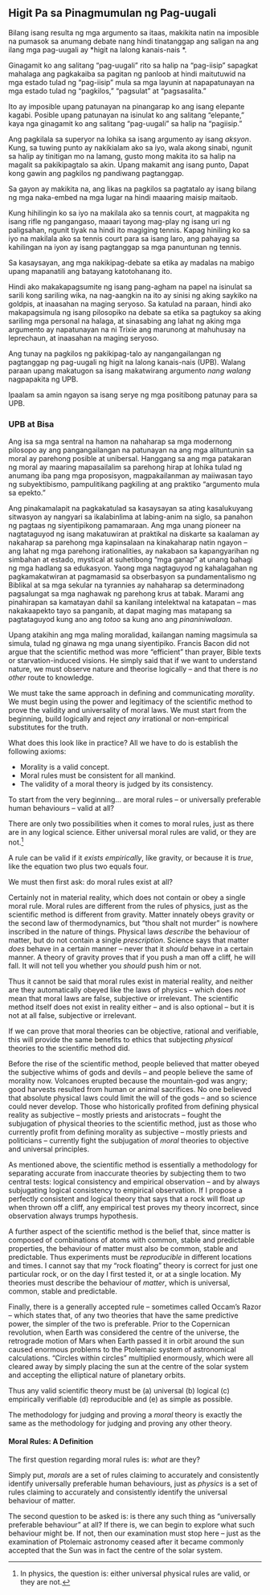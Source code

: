 ## Higit Pa sa Pinagmumulan ng Pag-uugali

Bilang isang resulta ng mga argumento sa itaas, makikita natin na imposible na pumasok sa anumang debate nang hindi tinatanggap ang saligan na ang ilang mga pag-uugali ay *higit na lalong kanais-nais *.

Ginagamit ko ang salitang “pag-uugali” rito sa halip na “pag-iisip” sapagkat mahalaga ang pagkakaiba sa pagitan ng panloob at hindi maitutuwid na mga estado tulad ng “pag-iisip” mula sa mga layunin at napapatunayan na mga estado tulad ng “pagkilos,” “pagsulat” at “pagsasalita.”

Ito ay imposible upang patunayan na pinangarap ko ang isang elepante kagabi. Posible upang patunayan na isinulat ko ang salitang “elepante,” kaya nga ginagamit ko ang salitang “pag-uugali” sa halip na “pagiisip.”

Ang pagkilala sa superyor na lohika sa isang argumento ay isang *aksyon*. Kung, sa tuwing punto ay nakikialam ako sa iyo, wala akong sinabi, ngunit sa halip ay tinitigan mo na lamang, gusto mong makita ito sa halip na magalit sa pakikipagtalo sa akin. Upang makamit ang isang punto, Dapat kong gawin ang pagkilos ng pandiwang pagtanggap.

Sa gayon ay makikita na, ang likas na pagkilos sa pagtatalo ay isang bilang ng mga naka-embed na mga lugar na hindi maaaring maisip maitaob.

Kung hihilingin ko sa iyo na makilala ako sa tennis court, at magpakita ng isang rifle ng pangangaso, maaari tayong mag-play ng isang uri ng paligsahan, ngunit tiyak na hindi ito magiging tennis. Kapag hiniling ko sa iyo na makilala ako sa tennis court para sa isang laro, ang pahayag sa kahilingan na iyon ay isang pagtanggap sa mga panuntunan ng tennis.

Sa kasaysayan, ang mga nakikipag-debate sa etika ay madalas na mabigo upang mapanatili ang batayang katotohanang ito.

Hindi ako makakapagsumite ng isang pang-agham na papel na isinulat sa sarili kong sariling wika, na nag-aangkin na ito ay sinisi ng aking saykiko na goldpis, at inaasahan na maging seryoso. Sa katulad na paraan, hindi ako makapagsimula ng isang pilosopiko na debate sa etika sa pagtukoy sa aking sariling mga personal na halaga, at sinasabing ang lahat ng aking mga argumento ay napatunayan na ni Trixie ang marunong at mahuhusay na leprechaun, at inaasahan na maging seryoso.

Ang tunay na pagkilos ng pakikipag-talo ay nangangailangan ng pagtanggap ng pag-uugali ng higit na lalong kanais-nais (UPB). Walang paraan upang makatugon sa isang makatwirang argumento *nang walang* nagpapakita ng UPB.

Ipaalam sa amin ngayon sa isang serye ng mga positibong patunay para sa UPB.

### UPB at Bisa

Ang isa sa mga sentral na hamon na nahaharap sa mga modernong pilosopo ay ang pangangailangan na patunayan na ang mga alituntunin sa moral ay parehong posible at unibersal. Hanggang sa ang mga patakaran ng moral ay maaring mapasailalim sa parehong hirap at lohika tulad ng anumang iba pang mga proposisyon, magpakailanman ay maiiwasan tayo ng subyektibismo, pampulitikang pagkiling at ang praktiko “argumento mula sa epekto.”

Ang pinakamalapit na pagkakatulad sa kasaysayan sa ating kasalukuyang sitwasyon ay nangyari sa ikalabinlima at labing-anim na siglo, sa panahon ng pagtaas ng siyentipikong pamamaraan. Ang mga unang pioneer na nagtataguyod ng isang makatuwiran at praktikal na diskarte sa kaalaman ay nakaharap sa parehong mga kapinsalaan na kinakaharap natin ngayon – ang lahat ng mga parehong irationalities, ay nakabaon sa kapangyarihan ng simbahan at estado, mystical at suhetibong “mga ganap” at unang bahagi ng mga hadlang sa edukasyon. Yaong mga nagtaguyod ng kahalagahan ng pagkamakatwiran at pagmamasid sa obserbasyon sa pundamentalismo ng Biblikal at sa mga sekular na tyrannies ay nahaharap sa determinadong pagsalungat sa mga naghawak ng parehong krus at tabak. Marami ang pinahirapan sa kamatayan dahil sa kanilang intelektwal na katapatan – mas nakakaapekto tayo sa panganib, at dapat maging mas matapang sa pagtataguyod kung ano ang *totoo* sa kung ano ang *pinaniniwalaan*.

Upang atakihin ang mga maling moralidad, kailangan naming magsimula sa simula, tulad ng ginawa ng mga unang siyentipiko. Francis Bacon did not argue that the scientific method was more “efficient” than prayer, Bible texts or starvation-induced visions. He simply said that if we want to understand nature, we must observe nature and theorise logically – and that there is *no other* route to knowledge.

We must take the same approach in defining and communicating *morality*. We must begin using the power and legitimacy of the scientific method to prove the validity and universality of moral laws. We must start from the beginning, build logically and reject *any* irrational or non-empirical substitutes for the truth.

What does this look like in practice? All we have to do is establish the following axioms:

- Morality is a valid concept.
- Moral rules must be consistent for all mankind.
- The validity of a moral theory is judged by its consistency.

To start from the very beginning… are moral rules – or universally preferable human behaviours – valid at all?

There are only two possibilities when it comes to moral rules, just as there are in any logical science. Either universal moral rules are valid, or they are not.[^6]

A rule can be valid if it *exists empirically*, like gravity, or because it is *true*, like the equation two plus two equals four.

We must then first ask: do moral rules exist at all?

Certainly not in material reality, which does not contain or obey a single moral rule. Moral rules are different from the rules of physics, just as the scientific method is different from gravity. Matter innately obeys gravity or the second law of thermodynamics, but “thou shalt not murder” is nowhere inscribed in the nature of things. Physical laws *describe* the behaviour of matter, but do not contain a single *prescription*. Science says that matter *does* behave in a certain manner – never that it *should* behave in a certain manner. A theory of gravity proves that if you push a man off a cliff, he will fall. It will not tell you whether you *should* push him or not.

Thus it cannot be said that moral rules exist in material reality, and neither are they automatically obeyed like the laws of physics – which does *not* mean that moral laws are false, subjective or irrelevant. The scientific method itself does not exist in reality either – and is also optional – but it is not at all false, subjective or irrelevant.

If we can prove that moral theories can be objective, rational and verifiable, this will provide the same benefits to ethics that subjecting *physical* theories to the scientific method did.

Before the rise of the scientific method, people believed that matter obeyed the subjective whims of gods and devils – and people believe the same of morality now. Volcanoes erupted because the mountain-god was angry; good harvests resulted from human or animal sacrifices. No one believed that absolute physical laws could limit the will of the gods – and so science could never develop. Those who historically profited from defining physical reality as subjective – mostly priests and aristocrats – fought the subjugation of physical theories to the scientific method, just as those who currently profit from defining morality as subjective – mostly priests and politicians – currently fight the subjugation of *moral* theories to objective and universal principles.

As mentioned above, the scientific method is essentially a methodology for separating accurate from inaccurate theories by subjecting them to two central tests: logical consistency and empirical observation – and by always subjugating logical consistency to empirical observation. If I propose a perfectly consistent and logical theory that says that a rock will float *up* when thrown off a cliff, any empirical test proves my theory incorrect, since observation always trumps hypothesis.

A further aspect of the scientific method is the belief that, since matter is composed of combinations of atoms with common, stable and predictable properties, the behaviour of matter must also be common, stable and predictable. Thus experiments must be *reproducible* in different locations and times. I cannot say that my “rock floating” theory is correct for just one particular rock, or on the day I first tested it, or at a single location. My theories must describe the behaviour of *matter*, which is universal, common, stable and predictable.

Finally, there is a generally accepted rule – sometimes called Occam’s Razor – which states that, of any two theories that have the same predictive power, the simpler of the two is preferable. Prior to the Copernican revolution, when Earth was considered the centre of the universe, the retrograde motion of Mars when Earth passed it in orbit around the sun caused enormous problems to the Ptolemaic system of astronomical calculations. “Circles within circles” multiplied enormously, which were all cleared away by simply placing the sun at the centre of the solar system and accepting the elliptical nature of planetary orbits.

Thus any valid scientific theory must be (a) universal (b) logical (c) empirically verifiable (d) reproducible and (e) as simple as possible.

The methodology for judging and proving a *moral* theory is exactly the same as the methodology for judging and proving any other theory.

#### Moral Rules: A Definition

The first question regarding moral rules is: *what* are they?

Simply put, *morals* are a set of rules claiming to accurately and consistently identify universally preferable human behaviours, just as *physics* is a set of rules claiming to accurately and consistently identify the universal behaviour of matter.

The second question to be asked is: is there any such thing as “universally preferable behaviour” at all? If there is, we can begin to explore what such behaviour might be. If not, then our examination must stop here – just as the examination of Ptolemaic astronomy ceased after it became commonly accepted that the Sun was in fact the centre of the solar system.

[^6]: In physics, the question is: either universal physical rules are valid, or they are not.